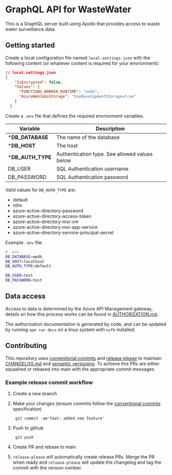 # GraphQL API for WasteWater

This is a GraphQL server built using Apollo that provides access to waste
water surveillance data.

## Getting started

Create a local configuration file named `local.settings.json` with the following
content (or whatever content is required for your envrionment):

```json
// local.settings.json
{
    "IsEncrypted": false,
    "Values": {
      "FUNCTIONS_WORKER_RUNTIME": "node",
      "AzureWebJobsStorage": "UseDevelopmentStorage=true"
    }
  }
```

Create a `.env` file that defines the required envrionment variables.

| Variable          | Description                                   |
| ----------------- | --------------------------------------------- |
| ***DB_DATABASE**  | The name of the database                      |
| ***DB_HOST**      | The host                                      |
| ***DB_AUTH_TYPE** | Authentication type. See allowed values below |
| DB_USER           | SQL Authentication username                   |
| DB_PASSWORD       | SQL Authentication password                   |

Valid values for `DB_AUTH_TYPE` are:

  - default
  - ntlm
  - azure-active-directory-password
  - azure-active-directory-access-token
  - azure-active-directory-msi-vm
  - azure-active-directory-msi-app-service
  - azure-active-directory-service-principal-secret


Example `.env` file:

```bash
# .env
DB_DATABASE=wwdb
DB_HOST=localhost
DB_AUTH_TYPE=default

DB_USER=test
DB_PASSWORD=test
```

## Data access

Access to data is determined by the Azure API Management gateway, details on how
this process works can be found in [AUTHORIZATION.md](./docs/AUTHORIZATION.md).

The authorization documentation is generated by code, and can be updated by
running `npm run docs` on a linux system with `xvfb` installed.

## Contributing

This repository uses [conventional commits](https://www.conventionalcommits.org)
and [release please](https://github.com/googleapis/release-please)
to maintain [CHANGELOG.md](CHANGELOG.md) and
[semantic versioning](https://semver.org/).  To achieve this PRs are either 
squashed or rebased into main with the appropriate commit messages.


### Example release commit workflow

1. Create a new branch 
   
2. Make your changes (ensure commits follow the
[conventional commits](https://www.conventionalcommits.org) specification)

        git commit -am'feat: added new feature'

1. Push to github

        git push

2. Create PR and rebase to main
3. `release-please` will automatically create release PRs. Merge the PR
   when ready and `release-please` will update the changelog and tag the commit
   with the version number.
